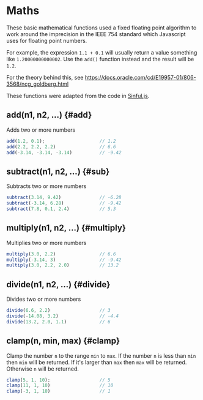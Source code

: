 # Maths

These basic mathematical functions used a fixed floating point algorithm
to work around the imprecision in the IEEE 754 standard which Javascript
uses for floating point numbers.

For example, the expression `1.1 + 0.1` will usually return a value
something like `1.20000000000002`.  Use the `add()` function instead and the
result will be `1.2`.

For the theory behind this, see
https://docs.oracle.com/cd/E19957-01/806-3568/ncg_goldberg.html

These functions were adapted from the code in
[Sinful.js](https://github.com/guipn/sinful.js/blob/master/sinful.js).

## add(n1, n2, ...) {#add}

Adds two or more numbers

```js
add(1.2, 0.1);                    // 1.2
add(2.2, 2.2, 2.2)                // 6.6
add(-3.14, -3.14, -3.14)          // -9.42
```

## subtract(n1, n2, ...) {#sub}

Subtracts two or more numbers

```js
subtract(3.14, 9.42)              // -6.28
subtract(-3.14, 6.28)             // -9.42
subtract(7.8, 0.1, 2.4)           // 5.3
```

## multiply(n1, n2, ...) {#multiply}

Multiplies two or more numbers

```js
multiply(3.0, 2.2)                // 6.6
multiply(-3.14, 3)                // -9.42
multiply(3.0, 2.2, 2.0)           // 13.2
```

## divide(n1, n2, ...) {#divide}

Divides two or more numbers

```js
divide(6.6, 2.2)                  // 3
divide(-14.08, 3.2)               // -4.4
divide(13.2, 2.0, 1.1)            // 6
```

## clamp(n, min, max) {#clamp}

Clamp the number `n` to the range `min` to `max`.  If the number `n` is
less than `min` then `min` will be returned.  If it's larger than `max`
then `max` will be returned.  Otherwise `n` will be returned.

```js
clamp(5, 1, 10);                  // 5
clamp(11, 1, 10)                  // 10
clamp(-3, 1, 10)                  // 1
```